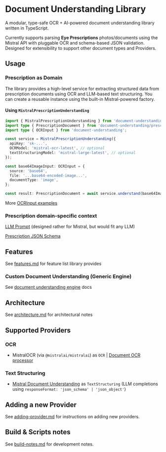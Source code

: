 # Document Understanding Library

A modular, type-safe OCR + AI-powered document understanding library written in TypeScript.

Currently supports parsing **Eye Prescriptions** photos/documents using the Mistral API with pluggable OCR and schema-based JSON validation. Designed for extensibility to support other document types and Providers.


## Usage

### Prescription as Domain

The library provides a high-level service for extracting structured data from prescription documents using OCR and LLM-based text structuring. You can create a reusable instance using the built-in Mistral-powered factory.

#### Using `MistralPrescriptionUnderstanding`

```ts
import { MistralPrescriptionUnderstanding } from 'document-understanding/prescription';
import type { PrescriptionDocument } from 'document-understanding/prescription';
import type { OCRInput } from 'document-understanding';

const service = MistralPrescriptionUnderstanding({
  apiKey: 'sk-...',
  OCRModel: 'mistral-ocr-latest', // optional
  textStructuringModel: 'mistral-large-latest', // optional
});

const base64ImageInput: OCRInput = {
  source: 'base64',
  file: '...base64-encoded-image...',
  documentType: 'image',
};

const result: PrescriptionDocument = await service.understand(base64ImageInput);
```

More [OCRInput examples](docs/ocr-inputs-examples.md)

### Prescription domain-specific context

[LLM Prompt](src/domains/prescription/prompt.ts) (designed rather for Mistral, but would fit any LLM)

[Prescription JSON Schema](src/domains/prescription/schema.json)

## Features

See [features.md](docs/features.md) for feature list library provides

### Custom Document Understanding (Generic Engine)

See [document understanding engine](docs/custom-usage.md) docs


## Architecture

See [architecture.md](docs/architecture.md) for architectural notes


## Supported Providers

### OCR
- MistralOCR (via `@mistralai/mistralai`) as `OCR` | [Document OCR processor](https://docs.mistral.ai/capabilities/document/#document-ocr-processor)

### Text Structuring
- [Mistral Document Understanding](https://docs.mistral.ai/capabilities/document/#document-understanding) as `TextStructuring` (LLM completions using `responseFormat: 'json_schema' | 'json_object'`)


## Adding a new Provider

See [adding-provider.md](docs/adding-provider.md) for instructions on adding new providers.


## Build & Scripts notes

See [build-notes.md](docs/development-notes.md) for development notes.
